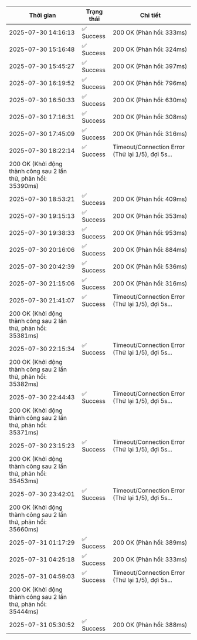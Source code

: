 | Thời gian | Trạng thái | Chi tiết |
|---|---|---|
| 2025-07-30 14:16:13 | ✅ Success | 200 OK (Phản hồi: 333ms) |
| 2025-07-30 15:16:48 | ✅ Success | 200 OK (Phản hồi: 324ms) |
| 2025-07-30 15:45:27 | ✅ Success | 200 OK (Phản hồi: 397ms) |
| 2025-07-30 16:19:52 | ✅ Success | 200 OK (Phản hồi: 796ms) |
| 2025-07-30 16:50:33 | ✅ Success | 200 OK (Phản hồi: 630ms) |
| 2025-07-30 17:16:31 | ✅ Success | 200 OK (Phản hồi: 308ms) |
| 2025-07-30 17:45:09 | ✅ Success | 200 OK (Phản hồi: 316ms) |
| 2025-07-30 18:22:14 | ✅ Success | Timeout/Connection Error (Thử lại 1/5), đợi 5s...
200 OK (Khởi động thành công sau 2 lần thử, phản hồi: 35390ms) |
| 2025-07-30 18:53:21 | ✅ Success | 200 OK (Phản hồi: 409ms) |
| 2025-07-30 19:15:13 | ✅ Success | 200 OK (Phản hồi: 353ms) |
| 2025-07-30 19:38:33 | ✅ Success | 200 OK (Phản hồi: 953ms) |
| 2025-07-30 20:16:06 | ✅ Success | 200 OK (Phản hồi: 884ms) |
| 2025-07-30 20:42:39 | ✅ Success | 200 OK (Phản hồi: 536ms) |
| 2025-07-30 21:15:06 | ✅ Success | 200 OK (Phản hồi: 316ms) |
| 2025-07-30 21:41:07 | ✅ Success | Timeout/Connection Error (Thử lại 1/5), đợi 5s...
200 OK (Khởi động thành công sau 2 lần thử, phản hồi: 35381ms) |
| 2025-07-30 22:15:34 | ✅ Success | Timeout/Connection Error (Thử lại 1/5), đợi 5s...
200 OK (Khởi động thành công sau 2 lần thử, phản hồi: 35382ms) |
| 2025-07-30 22:44:43 | ✅ Success | Timeout/Connection Error (Thử lại 1/5), đợi 5s...
200 OK (Khởi động thành công sau 2 lần thử, phản hồi: 35371ms) |
| 2025-07-30 23:15:23 | ✅ Success | Timeout/Connection Error (Thử lại 1/5), đợi 5s...
200 OK (Khởi động thành công sau 2 lần thử, phản hồi: 35453ms) |
| 2025-07-30 23:42:01 | ✅ Success | Timeout/Connection Error (Thử lại 1/5), đợi 5s...
200 OK (Khởi động thành công sau 2 lần thử, phản hồi: 35660ms) |
| 2025-07-31 01:17:29 | ✅ Success | 200 OK (Phản hồi: 389ms) |
| 2025-07-31 04:25:18 | ✅ Success | 200 OK (Phản hồi: 333ms) |
| 2025-07-31 04:59:03 | ✅ Success | Timeout/Connection Error (Thử lại 1/5), đợi 5s...
200 OK (Khởi động thành công sau 2 lần thử, phản hồi: 35444ms) |
| 2025-07-31 05:30:52 | ✅ Success | 200 OK (Phản hồi: 388ms) |
